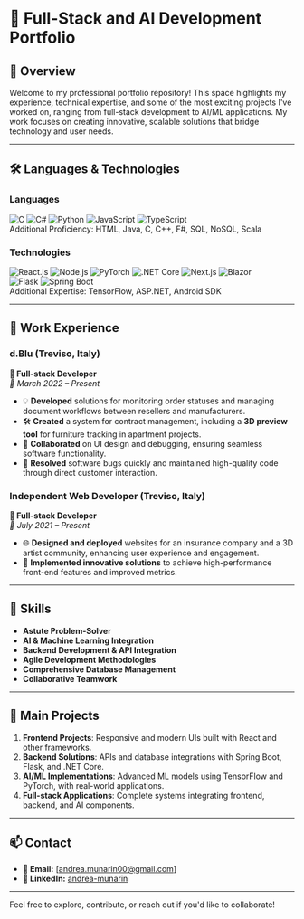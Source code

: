 # 🚀 Full-Stack and AI Development Portfolio

## 🌟 Overview  
Welcome to my professional portfolio repository! This space highlights my experience, technical expertise, and some of the most exciting projects I've worked on, ranging from full-stack development to AI/ML applications. My work focuses on creating innovative, scalable solutions that bridge technology and user needs.

---

## 🛠️ Languages & Technologies  

### **Languages**  
![C](https://img.shields.io/badge/C-%2300599C.svg?style=for-the-badge&logo=c&logoColor=white)
![C#](https://img.shields.io/badge/C%23-%23239120.svg?style=for-the-badge&logo=c-sharp&logoColor=white)
![Python](https://img.shields.io/badge/Python-%233776AB.svg?style=for-the-badge&logo=python&logoColor=white)
![JavaScript](https://img.shields.io/badge/JavaScript-%23F7DF1E.svg?style=for-the-badge&logo=javascript&logoColor=black)
![TypeScript](https://img.shields.io/badge/TypeScript-%233178C6.svg?style=for-the-badge&logo=typescript&logoColor=white)  
Additional Proficiency: HTML, Java, C, C++, F#, SQL, NoSQL, Scala  

### **Technologies**  
![React.js](https://img.shields.io/badge/React-%2361DAFB.svg?style=for-the-badge&logo=react&logoColor=black)
![Node.js](https://img.shields.io/badge/Node.js-%23339933.svg?style=for-the-badge&logo=node.js&logoColor=white)
![PyTorch](https://img.shields.io/badge/PyTorch-%23EE4C2C.svg?style=for-the-badge&logo=pytorch&logoColor=white)
![.NET Core](https://img.shields.io/badge/.NET_Core-%235C2D91.svg?style=for-the-badge&logo=dotnet&logoColor=white)
![Next.js](https://img.shields.io/badge/Next.js-%23000000.svg?style=for-the-badge&logo=nextdotjs&logoColor=white)
![Blazor](https://img.shields.io/badge/Blazor-%235C2D91.svg?style=for-the-badge&logo=dotnet&logoColor=white)  
![Flask](https://img.shields.io/badge/Flask-%23000000.svg?style=for-the-badge&logo=flask&logoColor=white)
![Spring Boot](https://img.shields.io/badge/Spring%20Boot-%236DB33F.svg?style=for-the-badge&logo=spring&logoColor=white)  
Additional Expertise: TensorFlow, ASP.NET, Android SDK

---

## 💼 Work Experience  

### d.Blu (Treviso, Italy)  
**📅 Full-stack Developer**  
_🔹 March 2022 – Present_  
- 💡 **Developed** solutions for monitoring order statuses and managing document workflows between resellers and manufacturers.  
- 🛠️ **Created** a system for contract management, including a **3D preview tool** for furniture tracking in apartment projects.  
- 🤝 **Collaborated** on UI design and debugging, ensuring seamless software functionality.  
- 🐞 **Resolved** software bugs quickly and maintained high-quality code through direct customer interaction.  

### Independent Web Developer (Treviso, Italy)  
**📅 Full-stack Developer**  
_🔹 July 2021 – Present_  
- 🌐 **Designed and deployed** websites for an insurance company and a 3D artist community, enhancing user experience and engagement.  
- 🚀 **Implemented innovative solutions** to achieve high-performance front-end features and improved metrics.  

---

## 🎯 Skills  
- **Astute Problem-Solver**  
- **AI & Machine Learning Integration**  
- **Backend Development & API Integration**  
- **Agile Development Methodologies**  
- **Comprehensive Database Management**  
- **Collaborative Teamwork**  

---

## 📂 Main Projects 
1. **Frontend Projects**: Responsive and modern UIs built with React and other frameworks.  
2. **Backend Solutions**: APIs and database integrations with Spring Boot, Flask, and .NET Core.  
3. **AI/ML Implementations**: Advanced ML models using TensorFlow and PyTorch, with real-world applications.  
4. **Full-stack Applications**: Complete systems integrating frontend, backend, and AI components.  

---

## 📫 Contact  
- **📧 Email:** [andrea.munarin00@gmail.com]  
- **🔗 LinkedIn:** [andrea-munarin](https://www.linkedin.com/in/andrea-munarin/)  

---  

Feel free to explore, contribute, or reach out if you'd like to collaborate!
